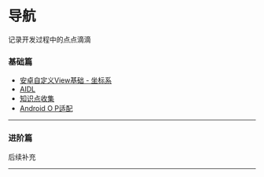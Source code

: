 # 导航

 
记录开发过程中的点点滴滴

### 基础篇

*   [安卓自定义View基础 - 坐标系](/android/custom_view)
*   [AIDL](/android/aidl)
*   [知识点收集](/android/面试)
*   [Android O P适配](android/适配)
* * *

### 进阶篇

后续补充

* * *
  
  